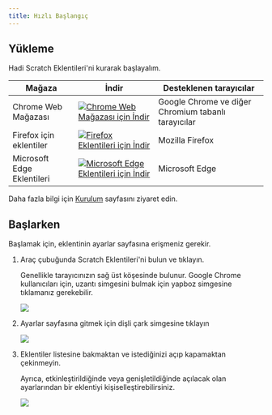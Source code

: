 ```yaml
---
title: Hızlı Başlangıç
---
```


## Yükleme

Hadi Scratch Eklentileri'ni kurarak başlayalım.

| Mağaza | İndir | Desteklenen tarayıcılar |
| - | - | - |
| Chrome Web Mağazası | [![Chrome Web Mağazası için İndir](https://img.shields.io/chrome-web-store/v/fbeffbjdlemaoicjdapfpikkikjoneco?style=flat-square&logo=google-chrome&logoColor=white&label=install&color=4285F4)](https://chrome.google.com/webstore/detail/fbeffbjdlemaoicjdapfpikkikjoneco) | Google Chrome ve diğer Chromium tabanlı tarayıcılar
| Firefox için eklentiler | [![Firefox Eklentileri için İndir](https://img.shields.io/amo/v/scratch-messaging-extension?style=flat-square&logo=firefox-browser&logoColor=white&label=install&color=FF7139)](https://addons.mozilla.org/firefox/addon/scratch-messaging-extension/) | Mozilla Firefox
| Microsoft Edge Eklentileri | [![Microsoft Edge Eklentileri için İndir](https://img.shields.io/badge/dynamic/json?style=flat-square&logo=microsoftedge&logoColor=white&label=install&color=0078D7&prefix=v&query=%24.version&url=https%3A%2F%2Fmicrosoftedge.microsoft.com%2Faddons%2Fgetproductdetailsbycrxid%2Filiepgjnemckemgnledoipfiilhajdjj)](https://microsoftedge.microsoft.com/addons/detail/iliepgjnemckemgnledoipfiilhajdjj) | Microsoft Edge

Daha fazla bilgi için [Kurulum](../installing) sayfasını ziyaret edin.


## Başlarken

Başlamak için, eklentinin ayarlar sayfasına erişmeniz gerekir.

1. Araç çubuğunda Scratch Eklentileri'ni bulun ve tıklayın.

   Genellikle tarayıcınızın sağ üst köşesinde bulunur. Google Chrome kullanıcıları için, uzantı simgesini bulmak için yapboz simgesine tıklamanız gerekebilir.

   ![](/assets/img/getting-started/step-1.png)

2. Ayarlar sayfasına gitmek için dişli çark simgesine tıklayın

   ![](/assets/img/getting-started/step-2.png)

3. Eklentiler listesine bakmaktan ve istediğinizi açıp kapamaktan çekinmeyin.

   Ayrıca, etkinleştirildiğinde veya genişletildiğinde açılacak olan ayarlarından bir eklentiyi kişiselleştirebilirsiniz.

   ![](/assets/img/getting-started/step-3.png)